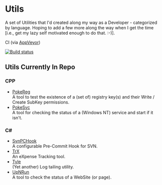 # Utils
A set of Utilities that I'd created along my way as a Developer - categorized by language.
Hoping to add a few more along the way when I get the time [i.e., get my lazy self motivated enough to do that. :-)].

CI (via [AppVeyor](https://www.appveyor.com/))

[![Build status](https://ci.appveyor.com/api/projects/status/ya0wgfs81aqyswjk/branch/master?svg=true)](https://ci.appveyor.com/project/asquigglytwist/utils/branch/master)

## Utils Currently In Repo
### CPP
* [PokeReg](https://github.com/asquigglytwist/Utils/tree/master/CPP/PokeReg)<br />
  A tool to test the existence of a (set of) registry key(s) and their Write / Create SubKey permissions.
* [PokeSvc](https://github.com/asquigglytwist/Utils/tree/master/CPP/PokeSvc)<br />
  A tool for checking the status of a (Windows NT) service and start if it isn't.

### C#
* [SvnPCHook](https://github.com/asquigglytwist/Utils/tree/master/CS/SvnPCHook)<br />
  A configurable Pre-Commit Hook for SVN.
* [TrX](https://github.com/asquigglytwist/Utils/tree/master/CS/TrX)<br />
  An eXpense Tracking tool.
* [Tyle](https://github.com/asquigglytwist/Utils/tree/master/CS/Tyle)<br />
  (Yet another) Log tailing utility.
* [UpNRun](https://github.com/asquigglytwist/Utils/tree/master/CS/UpNRun)<br />
  A tool to check the status of a WebSite (or page).

